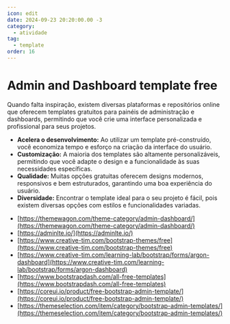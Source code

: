 ```yaml
---
icon: edit
date: 2024-09-23 20:20:00.00 -3
category:
  - atividade
tag:
  - template
order: 16
---
```



# Admin and Dashboard template free


Quando falta inspiração, existem diversas plataformas e repositórios online que oferecem templates gratuitos para painéis de administração e dashboards, permitindo que você crie uma interface personalizada e profissional para seus projetos.

* **Acelera o desenvolvimento:** Ao utilizar um template pré-construído, você economiza tempo e esforço na criação da interface do usuário.
* **Customização:** A maioria dos templates são altamente personalizáveis, permitindo que você adapte o design e a funcionalidade às suas necessidades específicas.
* **Qualidade:** Muitas opções gratuitas oferecem designs modernos, responsivos e bem estruturados, garantindo uma boa experiência do usuário.
* **Diversidade:** Encontrar o template ideal para o seu projeto é fácil, pois existem diversas opções com estilos e funcionalidades variadas.

- [https://themewagon.com/theme-category/admin-dashboard/](https://themewagon.com/theme-category/admin-dashboard/)
- [https://adminlte.io/](https://adminlte.io/)
- [https://www.creative-tim.com/bootstrap-themes/free](https://www.creative-tim.com/bootstrap-themes/free)
- [https://www.creative-tim.com/learning-lab/bootstrap/forms/argon-dashboard](https://www.creative-tim.com/learning-lab/bootstrap/forms/argon-dashboard)
- [https://www.bootstrapdash.com/all-free-templates](https://www.bootstrapdash.com/all-free-templates)
- [https://coreui.io/product/free-bootstrap-admin-template/](https://coreui.io/product/free-bootstrap-admin-template/)
- [https://themeselection.com/item/category/bootstrap-admin-templates/](https://themeselection.com/item/category/bootstrap-admin-templates/)